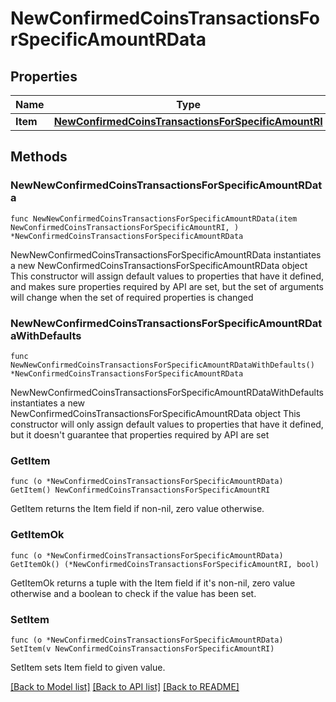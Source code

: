 # NewConfirmedCoinsTransactionsForSpecificAmountRData

## Properties

Name | Type | Description | Notes
------------ | ------------- | ------------- | -------------
**Item** | [**NewConfirmedCoinsTransactionsForSpecificAmountRI**](NewConfirmedCoinsTransactionsForSpecificAmountRI.md) |  | 

## Methods

### NewNewConfirmedCoinsTransactionsForSpecificAmountRData

`func NewNewConfirmedCoinsTransactionsForSpecificAmountRData(item NewConfirmedCoinsTransactionsForSpecificAmountRI, ) *NewConfirmedCoinsTransactionsForSpecificAmountRData`

NewNewConfirmedCoinsTransactionsForSpecificAmountRData instantiates a new NewConfirmedCoinsTransactionsForSpecificAmountRData object
This constructor will assign default values to properties that have it defined,
and makes sure properties required by API are set, but the set of arguments
will change when the set of required properties is changed

### NewNewConfirmedCoinsTransactionsForSpecificAmountRDataWithDefaults

`func NewNewConfirmedCoinsTransactionsForSpecificAmountRDataWithDefaults() *NewConfirmedCoinsTransactionsForSpecificAmountRData`

NewNewConfirmedCoinsTransactionsForSpecificAmountRDataWithDefaults instantiates a new NewConfirmedCoinsTransactionsForSpecificAmountRData object
This constructor will only assign default values to properties that have it defined,
but it doesn't guarantee that properties required by API are set

### GetItem

`func (o *NewConfirmedCoinsTransactionsForSpecificAmountRData) GetItem() NewConfirmedCoinsTransactionsForSpecificAmountRI`

GetItem returns the Item field if non-nil, zero value otherwise.

### GetItemOk

`func (o *NewConfirmedCoinsTransactionsForSpecificAmountRData) GetItemOk() (*NewConfirmedCoinsTransactionsForSpecificAmountRI, bool)`

GetItemOk returns a tuple with the Item field if it's non-nil, zero value otherwise
and a boolean to check if the value has been set.

### SetItem

`func (o *NewConfirmedCoinsTransactionsForSpecificAmountRData) SetItem(v NewConfirmedCoinsTransactionsForSpecificAmountRI)`

SetItem sets Item field to given value.



[[Back to Model list]](../README.md#documentation-for-models) [[Back to API list]](../README.md#documentation-for-api-endpoints) [[Back to README]](../README.md)


